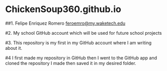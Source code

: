# ChickenSoup360.github.io

##1. 
Felipe Enriquez Romero
feroemro@my.waketech.edu

#2. My school GitHub account which will be used for future school projects

#3. This repository is my first in my GitHub account where I am writing about it.

#4 I first made my repository in GitHub then I went to the GitHub app and cloned the repository I made then saved it in my desired folder.